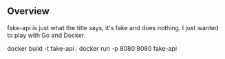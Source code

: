 ## Overview

fake-api is just what the title says, it's fake and does nothing.
I just wanted to play with Go and Docker.

docker build -t fake-api .
docker run -p 8080:8080 fake-api